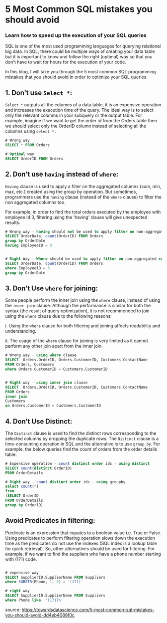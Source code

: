 # 5 Most Common SQL mistakes you should avoid
### Learn how to speed up the execution of your SQL queries

SQL is one of the most used programming languages for querying relational big data. In SQL, there could be multiple ways of creating your data table but it is important to know and follow the right (optimal) way so that you don't have to wait for hours for the execution of your code.

In this blog, I will take you through the 5 most common SQL programming mistakes that you should avoid in order to optimize your SQL queries.

## 1. Don’t use `Select *`: 
`Select *` outputs all the columns of a data table, it is an expensive operation and increases the execution time of the query. The ideal way is to select only the relevant columns in your subquery or the output table.
For example, imagine if we want to get the order id from the Orders table then we should select only the OrderID column instead of selecting all the columns using `select *.`
```sql
# Wrong way  
SELECT * FROM Orders

# Optimal way 
SELECT OrderID FROM Orders
```

## 2. Don’t use `having` instead of `where`: 
`Having` clause is used to apply a filter on the aggregated columns (sum, min, max, etc.) created using the group by operation. But sometimes, programmers use the `having` clause (instead of the `where` clause) to filter the non aggregated columns too.

For example, in order to find the total orders executed by the employee with employee id 3, filtering using the ‘having’ clause will give unexpected results.
```sql
# Wrong way - having should not be used to apply filter on non-aggregated column (EmployeeID in this example)
SELECT OrderDate, count(OrderID) FROM Orders
group by OrderDate
having EmployeeID = 3


# Right Way - Where should be used to apply filter on non-aggregated column. 
SELECT OrderDate, count(OrderID) FROM Orders
where EmployeeID = 3
group by OrderDate
```

## 3. Don’t Use `where` for joining: 
Some people perform the inner join using the `where` clause, instead of using the `inner join` clause. Although the performance is similar for both the syntax (the result of query optimization), it is not recommended to join using the `where` clause due to the following reasons:

i. Using the `where` clause for both filtering and joining affects readability and understanding.

ii. The usage of the `where` clause for joining is very limited as it cannot perform any other join apart from the inner join.

```sql
# Wrong way - using where clause 
SELECT  Orders.OrderID, Orders.CustomerID, Customers.ContactName
FROM Orders, Customers
where Orders.CustomerID = Customers.CustomerID


# Right way - using inner join clause 
SELECT  Orders.OrderID, Orders.CustomerID, Customers.ContactName
FROM Orders
inner join 
Customers
on Orders.CustomerID = Customers.CustomerID
```

## 4. Don’t Use Distinct: 
The `Distinct` clause is used to find the distinct rows corresponding to the selected columns by dropping the duplicate rows. The `Distinct` clause is a time-consuming operation in SQL and the alternative is to use `group by`. For example, the below queries find the count of orders from the order details table:
```sql
# Expensive operation - count distinct order ids - using distinct 
SELECT count(distinct OrderID)
FROM OrderDetails

# Right way - count distinct order ids - using groupby  
select count(*) 
from
(SELECT OrderID
FROM OrderDetails
group by OrderID)
```

## Avoid Predicates in filtering: 
Predicate is an expression that equates to a boolean value i.e. True or False. Using predicates to perform filtering operation slows down the execution time as the predicates do not use the indexes (SQL index is a lookup table for quick retrieval). So, other alternatives should be used for filtering. For example, if we want to find the suppliers who have a phone number starting with (171) code.

```sql

# expensive way 
SELECT SupplierID,SupplierName FROM Suppliers
where SUBSTR(Phone, 1, 5) = '(171)'

# right way 
SELECT SupplierID,SupplierName FROM Suppliers
where Phone like  '(171)%'
```

source: https://towardsdatascience.com/5-most-common-sql-mistakes-you-should-avoid-dd4eb4088f0c





